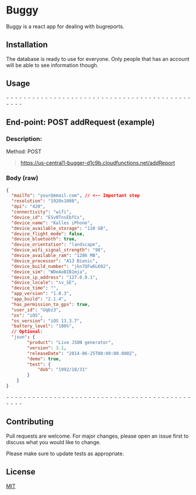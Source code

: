 # Buggy

Buggy is a react app for dealing with bugreports.

## Installation

The database is ready to use for everyone. Only people that has an account will be able to see information though.

## Usage

⁃ ⁃ ⁃ ⁃ ⁃ ⁃ ⁃ ⁃ ⁃ ⁃ ⁃ ⁃ ⁃ ⁃ ⁃ ⁃ ⁃ ⁃ ⁃ ⁃ ⁃ ⁃ ⁃ ⁃ ⁃ ⁃ ⁃ ⁃ ⁃ ⁃ ⁃ ⁃ ⁃ ⁃ ⁃ ⁃ ⁃ ⁃ ⁃ ⁃ ⁃ ⁃ ⁃ ⁃ ⁃ ⁃ ⁃

## End-point: POST addRequest (example)

### Description:

Method: POST

> https://us-central1-bugger-d1c9b.cloudfunctions.net/addReport

### Body (**raw**)

```json
{
  "mailTo": "your@email.com", // <-- Important step
  "resolution": "1920x1080",
  "dpi": "420",
  "connectivity": "wifi",
  "device_id": "ESv0TnsEbfCs",
  "device_name": "Kalles iPhone",
  "device_available_storage": "128 GB",
  "device_flight_mode": false,
  "device_bluetooth": true,
  "device_orientation": "landscape",
  "device_wifi_signal_strength": "98",
  "device_available_ram": "1286 MB",
  "device_processor": "A13 Bionic",
  "device_build_number": "jkn7QFw6LK02",
  "device_sim": "WDeAoBIB1mja",
  "device_ip_address": "127.0.0.1",
  "device_locale": "sv_SE",
  "device_time": "",
  "app_version": "1.0.3",
  "app_build": "2.1.4",
  "has_permission_to_gps": true,
  "user_id": "Uqbz3",
  "os": "iOS",
  "os_version": "iOS 13.3.7",
  "battery_level": "100%",
  // Optional: 
  "json": {
        "product": "Live JSON generator",
        "version": 3.1,
        "releaseDate": "2014-06-25T00:00:00.000Z",
        "demo": true,
        "test": {
            "dob": "1992/10/31"
        }
    }
}
```

⁃ ⁃ ⁃ ⁃ ⁃ ⁃ ⁃ ⁃ ⁃ ⁃ ⁃ ⁃ ⁃ ⁃ ⁃ ⁃ ⁃ ⁃ ⁃ ⁃ ⁃ ⁃ ⁃ ⁃ ⁃ ⁃ ⁃ ⁃ ⁃ ⁃ ⁃ ⁃ ⁃ ⁃ ⁃ ⁃ ⁃ ⁃ ⁃ ⁃ ⁃ ⁃ ⁃ ⁃ ⁃ ⁃ ⁃

## Contributing

Pull requests are welcome. For major changes, please open an issue first to discuss what you would like to change.

Please make sure to update tests as appropriate.

## License

[MIT](https://choosealicense.com/licenses/mit/)
